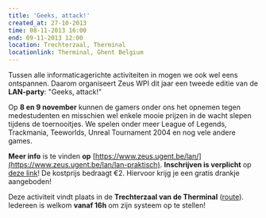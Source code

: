 ```yaml
---
title: 'Geeks, attack!'
created_at: 27-10-2013
time: 08-11-2013 16:00
end: 09-11-2013 12:00
location: Trechterzaal, Therminal
locationlink: Therminal, Ghent Belgium
---
```


Tussen alle informaticagerichte activiteiten in mogen we ook wel eens ontspannen. Daarom organiseert Zeus WPI dit jaar een tweede editie van de **LAN-party**: "Geeks, attack!"

Op **8 en 9 november** kunnen de gamers onder ons het opnemen tegen medestudenten en misschien wel enkele mooie prijzen in de wacht slepen tijdens de toernooitjes. We spelen onder meer League of Legends, Trackmania, Teeworlds, Unreal Tournament 2004 en nog vele andere games.

**Meer info** is te vinden **op** [https://www.zeus.ugent.be/lan/](https://www.zeus.ugent.be/lan/lan-praktisch). **Inschrijven is verplicht** op [deze link](https://zeus.ugent.be/lan/inschrijven/ "https://zeus.ugent.be/lan/inschrijven/")! De kostprijs bedraagt €2\. Hiervoor krijg je een gratis drankje aangeboden!

Deze activiteit vindt plaats in de **Trechterzaal van de Therminal** ([route](https://goo.gl/maps/BYjls "route")). Iedereen is welkom **vanaf 16h** om zijn systeem op te stellen!
